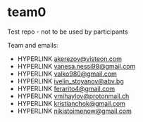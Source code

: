 # team0
Test repo - not to be used by participants

Team and emails:

* HYPERLINK akerezov@visteon.com
* HYPERLINK vanesa.nessi98@gmail.com
* HYPERLINK valko980@gmail.com
* HYPERLINK ivelin_stoyanov@abv.bg
* HYPERLINK ferarito4@gmail.com
* HYPERLINK vmihaylov@protonmail.ch
* HYPERLINK kristianchok@gmail.com
* HYPERLINK nikistoimenow@gmail.com 
